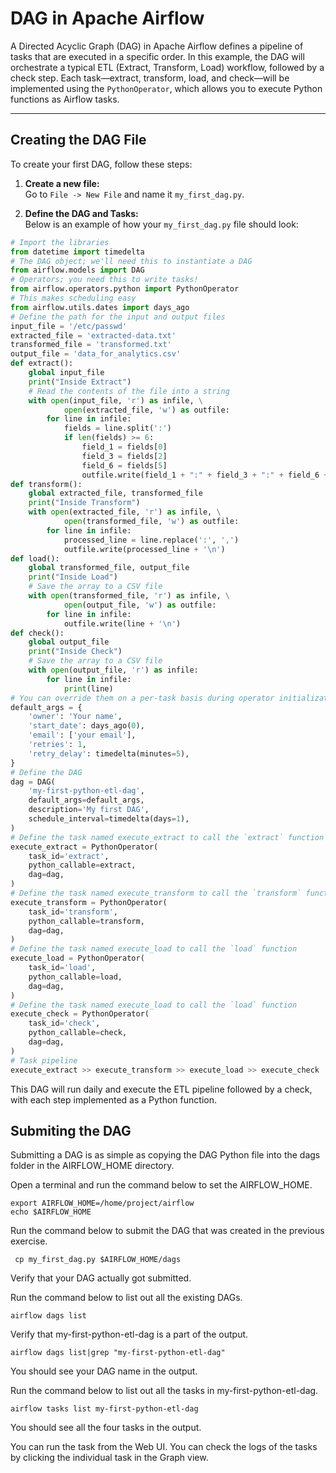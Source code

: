 # DAG in Apache Airflow

A Directed Acyclic Graph (DAG) in Apache Airflow defines a pipeline of tasks that are executed in a specific order. In this example, the DAG will orchestrate a typical ETL (Extract, Transform, Load) workflow, followed by a check step. Each task—extract, transform, load, and check—will be implemented using the `PythonOperator`, which allows you to execute Python functions as Airflow tasks.

---

## Creating the DAG File

To create your first DAG, follow these steps:

1. **Create a new file:**  
    Go to `File -> New File` and name it `my_first_dag.py`.

2. **Define the DAG and Tasks:**  
    Below is an example of how your `my_first_dag.py` file should look:

```python
# Import the libraries
from datetime import timedelta
# The DAG object; we'll need this to instantiate a DAG
from airflow.models import DAG
# Operators; you need this to write tasks!
from airflow.operators.python import PythonOperator
# This makes scheduling easy
from airflow.utils.dates import days_ago
# Define the path for the input and output files
input_file = '/etc/passwd'
extracted_file = 'extracted-data.txt'
transformed_file = 'transformed.txt'
output_file = 'data_for_analytics.csv'
def extract():
    global input_file
    print("Inside Extract")
    # Read the contents of the file into a string
    with open(input_file, 'r') as infile, \
            open(extracted_file, 'w') as outfile:
        for line in infile:
            fields = line.split(':')
            if len(fields) >= 6:
                field_1 = fields[0]
                field_3 = fields[2]
                field_6 = fields[5]
                outfile.write(field_1 + ":" + field_3 + ":" + field_6 + "\n")
def transform():
    global extracted_file, transformed_file
    print("Inside Transform")
    with open(extracted_file, 'r') as infile, \
            open(transformed_file, 'w') as outfile:
        for line in infile:
            processed_line = line.replace(':', ',')
            outfile.write(processed_line + '\n')
def load():
    global transformed_file, output_file
    print("Inside Load")
    # Save the array to a CSV file
    with open(transformed_file, 'r') as infile, \
            open(output_file, 'w') as outfile:
        for line in infile:
            outfile.write(line + '\n')
def check():
    global output_file
    print("Inside Check")
    # Save the array to a CSV file
    with open(output_file, 'r') as infile:
        for line in infile:
            print(line)
# You can override them on a per-task basis during operator initialization
default_args = {
    'owner': 'Your name',
    'start_date': days_ago(0),
    'email': ['your email'],
    'retries': 1,
    'retry_delay': timedelta(minutes=5),
}
# Define the DAG
dag = DAG(
    'my-first-python-etl-dag',
    default_args=default_args,
    description='My first DAG',
    schedule_interval=timedelta(days=1),
)
# Define the task named execute_extract to call the `extract` function
execute_extract = PythonOperator(
    task_id='extract',
    python_callable=extract,
    dag=dag,
)
# Define the task named execute_transform to call the `transform` function
execute_transform = PythonOperator(
    task_id='transform',
    python_callable=transform,
    dag=dag,
)
# Define the task named execute_load to call the `load` function
execute_load = PythonOperator(
    task_id='load',
    python_callable=load,
    dag=dag,
)
# Define the task named execute_load to call the `load` function
execute_check = PythonOperator(
    task_id='check',
    python_callable=check,
    dag=dag,
)
# Task pipeline
execute_extract >> execute_transform >> execute_load >> execute_check
```

This DAG will run daily and execute the ETL pipeline followed by a check, with each step implemented as a Python function.

## Submiting the DAG 

Submitting a DAG is as simple as copying the DAG Python file into the dags folder in the AIRFLOW_HOME directory.

Open a terminal and run the command below to set the AIRFLOW_HOME.

```
export AIRFLOW_HOME=/home/project/airflow
echo $AIRFLOW_HOME
````

Run the command below to submit the DAG that was created in the previous exercise.

```
 cp my_first_dag.py $AIRFLOW_HOME/dags
```

Verify that your DAG actually got submitted.

Run the command below to list out all the existing DAGs.

```
airflow dags list
```

Verify that my-first-python-etl-dag is a part of the output.

```
airflow dags list|grep "my-first-python-etl-dag"
```
You should see your DAG name in the output.

Run the command below to list out all the tasks in my-first-python-etl-dag.

```
airflow tasks list my-first-python-etl-dag
```
You should see all the four tasks in the output.

You can run the task from the Web UI. You can check the logs of the tasks by clicking the individual task in the Graph view.